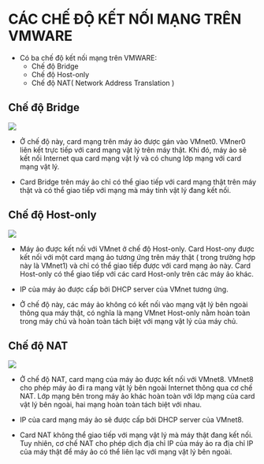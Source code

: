 # CÁC CHẾ ĐỘ KẾT NỐI MẠNG TRÊN VMWARE

- Có ba chế độ kết nối mạng trên VMWARE:
  <ul>
  <li> Chế độ Bridge</li>
  <li> Chế độ Host-only</li>
  <li> Chế độ NAT( Network Address Translation )</li>
  </ul>

## Chế độ Bridge

  <img src="/images/Bridge.png" />

- Ở chế độ này, card mạng trên máy ảo được gán vào VMnet0. VMner0 liên kết trực tiếp với card mạng vật lý trên máy thật. Khi đó, máy ảo sẽ kết nối Internet qua card mạng vật lý và có chung lớp mạng với card mạng vật lý.

- Card Bridge trên máy ảo chỉ có thể giao tiếp với card mạng thật trên máy thật và có thể giao tiếp với mạng mà máy tính vật lý đang kết nối.

## Chế độ Host-only

   <img src="/images/Host-only.png" />

- Máy ảo được kết nối với VMnet ở chế độ Host-only. Card Host-ony được kết nối với một card mạng ảo tương ứng trên máy thật ( trong trường hợp này là VMnet1) và chỉ có thể giao tiếp được với card mạng ảo này. Card Host-only có thể giao tiếp với các card Host-only trên các máy ảo khác.

- IP của máy ảo được cấp bởi DHCP server
của VMnet tương ứng.

- Ở chế độ này, các máy ảo không có kết nối vào mạng vật lý bên ngoài thông qua máy thật, có nghĩa là mạng VMnet Host-only nằm hoàn toàn trong máy chủ và hoàn toàn tách biệt với mạng vật lý của máy chủ.

## Chế độ NAT
 
   <img src="/images/NAT.png" />

- Ở chế độ NAT, card mạng của máy ảo được kết nối với VMnet8. VMnet8 cho phép máy ảo đi ra mạng vật lý bên ngoài Internet thông qua cơ chế NAT. Lớp mạng bên trong máy ảo khác hoàn toàn với lớp mạng của card vật lý bên ngoài, hai mạng hoàn toàn tách biệt với nhau. 

- IP của card mạng máy ảo sẽ được cấp bởi DHCP server của VMnet8. 

- Card NAT không thể giao tiếp với mạng vật lý mà máy thật đang kết nối. Tuy nhiên, cơ chế NAT cho phép dịch địa chỉ IP của máy ảo ra địa chỉ IP của máy thật để máy ảo có thể liên lạc với mạng vật lý bên ngoài.
   